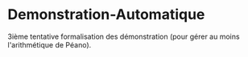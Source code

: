 # Demonstration-Automatique
3ième tentative formalisation des démonstration (pour gérer au moins l'arithmétique de Péano).
